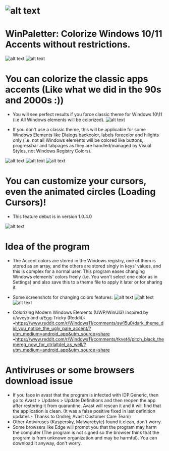 # ![alt text](https://github.com/Abdelrhman-AK/WinPaletter/blob/master/Media/GithubBannerIntro.jpg?raw=true)
# WinPaletter: Colorize Windows 10/11 Accents without restrictions.

![alt text](https://github.com/Abdelrhman-AK/WinPaletter/blob/master/Media/First.jpg?raw=true)
![alt text](https://github.com/Abdelrhman-AK/WinPaletter/blob/master/Media/1.jpg?raw=true)

# You can colorize the classic apps accents (Like what we did in the 90s and 2000s :))
- You will see perfect results if you force classic theme for Windows 10\11 (i.e All Windows elements will be colorized).
![alt text](https://github.com/Abdelrhman-AK/WinPaletter/blob/master/Media/3.jpg?raw=true)

- If you don't use a classic theme, this will be applicable for some Windows Elements like Dialogs backcolor, labels forecolor and hilights only (i.e. not all Windows elements will be colored like buttons, progressbar and tabpages as they are handled/managed by Visual Styles, not Windows Registry Colors).

![alt text](https://github.com/Abdelrhman-AK/WinPaletter/blob/master/Media/x1.jpg?raw=true)
![alt text](https://github.com/Abdelrhman-AK/WinPaletter/blob/master/Media/x2.jpg?raw=true)
![alt text](https://github.com/Abdelrhman-AK/WinPaletter/blob/master/Media/x3.jpg?raw=true)

# You can customize your cursors, even the animated circles (Loading Cursors)!
- This feature debut is in version 1.0.4.0

![alt text](https://github.com/Abdelrhman-AK/WinPaletter/blob/master/Media/2.jpg?raw=true)


# Idea of the program
- The Accent colors are stored in the Windows registry, one of them is stored as an array, and the others are stored singly in keys' values, and this is complex for a normal user. This program eases changing Windows elements' colors freely (i.e. You won't select one color as in Settings) and also save this to a theme file to apply it later or for sharing it.

- Some screenshots for changing colors features:
![alt text](https://github.com/Abdelrhman-AK/WinPaletter/blob/master/Media/A.jpg?raw=true)
![alt text](https://github.com/Abdelrhman-AK/WinPaletter/blob/master/Media/B.jpg?raw=true)
![alt text](https://github.com/Abdelrhman-AK/WinPaletter/blob/master/Media/C.jpg?raw=true)

- Colorizing Modern Windows Elements (UWP/WinUI3) Inspired by u/aveyo and u/Egg-Tricky (Reddit): 
•https://www.reddit.com/r/Windows11/comments/sw15u0/dark_theme_did_you_notice_the_ugly_pale_accent/?utm_medium=android_app&utm_source=share
•https://www.reddit.com/r/Windows11/comments/tkvet4/pitch_black_themereg_now_for_ctrlaltdel_as_well/?utm_medium=android_app&utm_source=share

# Antiviruses or some browsers download issue
- If you face in avast that the program is infected with IDP.Generic, then go to Avast > Updates > Update Definitions and then reopen the app after restoring it from quarantine. Avast will rescan it and it will find that the application is clean. (It was a false positive fixed in last definition updates - Thanks to Ondrej; Avast Customer Care Team)
- Other Antiviruses (Kaspersky, Malwarebyte) found it clean, don't worry.
- Some browsers like Edge will prompt you that the program may harm the computer (The program is not signed so the browser think that the program is from unknown organization and may be harmful). You can download it anyway, don't worry.
